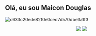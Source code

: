 ## Olá, eu sou Maicon Douglas 



<div>

 ![c633c20ede82f0e0ced7d570dbe3a1f3](https://user-images.githubusercontent.com/70382532/138322189-2db8df52-9dcb-40a0-88a8-c365466bd33d.gif)

 
</div>
<div align="center"> 
  <a href = "mailto:maaicondgl@outlook.com" target="_blank"><img src="https://img.shields.io/badge/-Outlook-%23333?style=for-the-badge&logo=gmail&logoColor=white" target="_blank"></a>
  <a href="https://www.linkedin.com/in/maicon-douglas-a259a4215/" target="_blank"><img src="https://img.shields.io/badge/-LinkedIn-%230077B5?style=for-the-badge&logo=linkedin&logoColor=white" target="_blank"></a> 
  </div>
  <div align="center">
<!--   <div>
    <img  src="https://raw.githubusercontent.com/maaicondgl/maaicondgl/df509add86d2deee004b2f70aab3b248bb77588b/github-contribution-grid-snake.svg" />
    ![Snake animation](https://github.com/maaicondgl/maaicondgl/blob/output/github-contribution-grid-snake.svg)
    
  </div>
 -->
